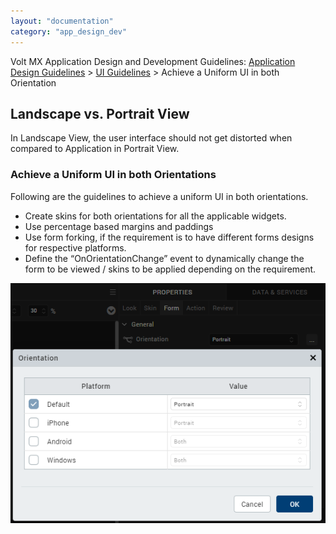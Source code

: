```yaml
---
layout: "documentation"
category: "app_design_dev"
---
```

                          

Volt MX  Application Design and Development Guidelines: [Application Design Guidelines](Application_Design_Guidelines_Overview.html) > [UI Guidelines](UI_Guidelines.html) > Achieve a Uniform UI in both Orientation

Landscape vs. Portrait View
---------------------------

In Landscape View, the user interface should not get distorted when compared to Application in Portrait View.

### Achieve a Uniform UI in both Orientations

Following are the guidelines to achieve a uniform UI in both orientations.

*   Create skins for both orientations for all the applicable widgets.
*   Use percentage based margins and paddings
*   Use form forking, if the requirement is to have different forms designs for respective platforms.
*   Define the “OnOrientationChange” event to dynamically change the form to be viewed / skins to be applied depending on the requirement.

![](Resources/Images/Orientation_change.png)
